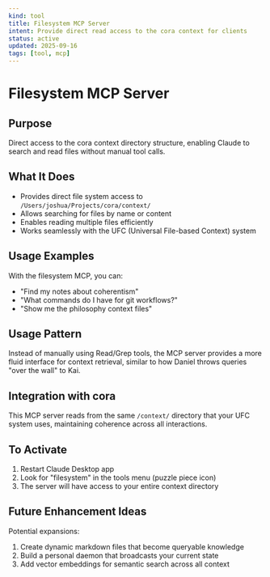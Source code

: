 ```yaml
---
kind: tool
title: Filesystem MCP Server
intent: Provide direct read access to the cora context for clients
status: active
updated: 2025-09-16
tags: [tool, mcp]
---
```


# Filesystem MCP Server

## Purpose
Direct access to the cora context directory structure, enabling Claude to search and read files without manual tool calls.

## What It Does
- Provides direct file system access to `/Users/joshua/Projects/cora/context/`
- Allows searching for files by name or content
- Enables reading multiple files efficiently
- Works seamlessly with the UFC (Universal File-based Context) system

## Usage Examples
With the filesystem MCP, you can:
- "Find my notes about coherentism"
- "What commands do I have for git workflows?"
- "Show me the philosophy context files"

## Usage Pattern
Instead of manually using Read/Grep tools, the MCP server provides a more fluid interface for context retrieval, similar to how Daniel throws queries "over the wall" to Kai.

## Integration with cora
This MCP server reads from the same `/context/` directory that your UFC system uses, maintaining coherence across all interactions.

## To Activate
1. Restart Claude Desktop app
2. Look for "filesystem" in the tools menu (puzzle piece icon)
3. The server will have access to your entire context directory

## Future Enhancement Ideas
Potential expansions:
1. Create dynamic markdown files that become queryable knowledge
2. Build a personal daemon that broadcasts your current state
3. Add vector embeddings for semantic search across all context
